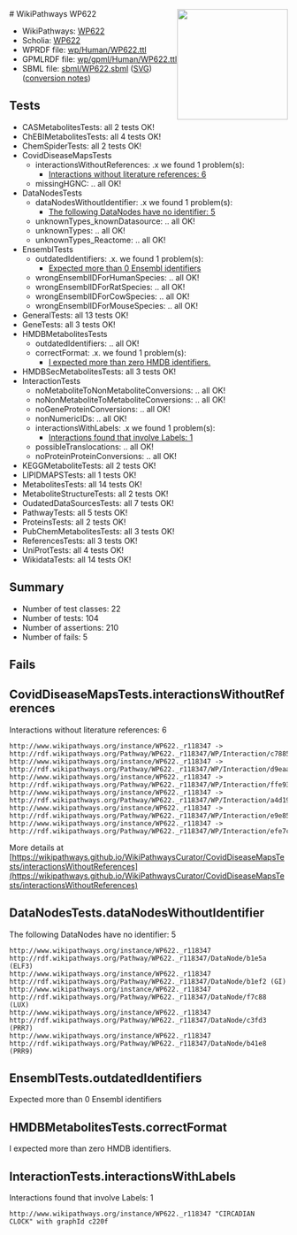 <img style="float: right; width: 200px" src="../logo.png" />
# WikiPathways WP622

* WikiPathways: [WP622](https://identifiers.org/wikipathways:WP622)
* Scholia: [WP622](https://scholia.toolforge.org/wikipathways/WP622)
* WPRDF file: [wp/Human/WP622.ttl](../wp/Human/WP622.ttl)
* GPMLRDF file: [wp/gpml/Human/WP622.ttl](../wp/gpml/Human/WP622.ttl)
* SBML file: [sbml/WP622.sbml](../sbml/WP622.sbml) ([SVG](../sbml/WP622.svg)) ([conversion notes](../sbml/WP622.txt))

## Tests
* CASMetabolitesTests: all 2 tests OK!
* ChEBIMetabolitesTests: all 4 tests OK!
* ChemSpiderTests: all 2 tests OK!
* CovidDiseaseMapsTests
    * interactionsWithoutReferences: .x we found 1 problem(s):
        * [Interactions without literature references: 6](#2e295934)
    * missingHGNC: .. all OK!
* DataNodesTests
    * dataNodesWithoutIdentifier: .x we found 1 problem(s):
        * [The following DataNodes have no identifier: 5](#d2d32fa4)
    * unknownTypes_knownDatasource: .. all OK!
    * unknownTypes: .. all OK!
    * unknownTypes_Reactome: .. all OK!
* EnsemblTests
    * outdatedIdentifiers: .x. we found 1 problem(s):
        * [Expected more than 0 Ensembl identifiers](#f44398b7)
    * wrongEnsemblIDForHumanSpecies: .. all OK!
    * wrongEnsemblIDForRatSpecies: .. all OK!
    * wrongEnsemblIDForCowSpecies: .. all OK!
    * wrongEnsemblIDForMouseSpecies: .. all OK!
* GeneralTests: all 13 tests OK!
* GeneTests: all 3 tests OK!
* HMDBMetabolitesTests
    * outdatedIdentifiers: .. all OK!
    * correctFormat: .x. we found 1 problem(s):
        * [I expected more than zero HMDB identifiers.](#ad154c1e)
* HMDBSecMetabolitesTests: all 3 tests OK!
* InteractionTests
    * noMetaboliteToNonMetaboliteConversions: .. all OK!
    * noNonMetaboliteToMetaboliteConversions: .. all OK!
    * noGeneProteinConversions: .. all OK!
    * nonNumericIDs: .. all OK!
    * interactionsWithLabels: .x we found 1 problem(s):
        * [Interactions found that involve Labels: 1](#630d2678)
    * possibleTranslocations: .. all OK!
    * noProteinProteinConversions: .. all OK!
* KEGGMetaboliteTests: all 2 tests OK!
* LIPIDMAPSTests: all 1 tests OK!
* MetabolitesTests: all 14 tests OK!
* MetaboliteStructureTests: all 2 tests OK!
* OudatedDataSourcesTests: all 7 tests OK!
* PathwayTests: all 5 tests OK!
* ProteinsTests: all 2 tests OK!
* PubChemMetabolitesTests: all 3 tests OK!
* ReferencesTests: all 3 tests OK!
* UniProtTests: all 4 tests OK!
* WikidataTests: all 14 tests OK!


## Summary

* Number of test classes: 22
* Number of tests: 104
* Number of assertions: 210
* Number of fails: 5

## Fails

<a name="2e295934" />

## CovidDiseaseMapsTests.interactionsWithoutReferences

Interactions without literature references: 6
```
http://www.wikipathways.org/instance/WP622._r118347 -> http://rdf.wikipathways.org/Pathway/WP622._r118347/WP/Interaction/c7885
http://www.wikipathways.org/instance/WP622._r118347 -> http://rdf.wikipathways.org/Pathway/WP622._r118347/WP/Interaction/d9eaa
http://www.wikipathways.org/instance/WP622._r118347 -> http://rdf.wikipathways.org/Pathway/WP622._r118347/WP/Interaction/ffe93
http://www.wikipathways.org/instance/WP622._r118347 -> http://rdf.wikipathways.org/Pathway/WP622._r118347/WP/Interaction/a4d19
http://www.wikipathways.org/instance/WP622._r118347 -> http://rdf.wikipathways.org/Pathway/WP622._r118347/WP/Interaction/e9e85
http://www.wikipathways.org/instance/WP622._r118347 -> http://rdf.wikipathways.org/Pathway/WP622._r118347/WP/Interaction/efe7c
```

More details at [https://wikipathways.github.io/WikiPathwaysCurator/CovidDiseaseMapsTests/interactionsWithoutReferences](https://wikipathways.github.io/WikiPathwaysCurator/CovidDiseaseMapsTests/interactionsWithoutReferences)

<a name="d2d32fa4" />

## DataNodesTests.dataNodesWithoutIdentifier

The following DataNodes have no identifier: 5
```
http://www.wikipathways.org/instance/WP622._r118347 http://rdf.wikipathways.org/Pathway/WP622._r118347/DataNode/b1e5a (ELF3)
http://www.wikipathways.org/instance/WP622._r118347 http://rdf.wikipathways.org/Pathway/WP622._r118347/DataNode/b1ef2 (GI)
http://www.wikipathways.org/instance/WP622._r118347 http://rdf.wikipathways.org/Pathway/WP622._r118347/DataNode/f7c88 (LUX)
http://www.wikipathways.org/instance/WP622._r118347 http://rdf.wikipathways.org/Pathway/WP622._r118347/DataNode/c3fd3 (PRR7)
http://www.wikipathways.org/instance/WP622._r118347 http://rdf.wikipathways.org/Pathway/WP622._r118347/DataNode/b41e8 (PRR9)
```

<a name="f44398b7" />

## EnsemblTests.outdatedIdentifiers

Expected more than 0 Ensembl identifiers
<a name="ad154c1e" />

## HMDBMetabolitesTests.correctFormat

I expected more than zero HMDB identifiers.
<a name="630d2678" />

## InteractionTests.interactionsWithLabels

Interactions found that involve Labels: 1
```
http://www.wikipathways.org/instance/WP622._r118347 "CIRCADIAN 
CLOCK" with graphId c220f
```

